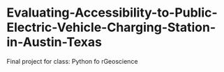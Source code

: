 # Evaluating-Accessibility-to-Public-Electric-Vehicle-Charging-Station-in-Austin-Texas
Final project for class: Python fo rGeoscience
